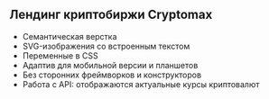 ## Лендинг криптобиржи Cryptomax

- Семантическая верстка
- SVG-изображения со встроенным текстом
- Переменные в CSS
- Адаптив для мобильной версии и планшетов
- Без сторонних фреймворков и конструкторов
- Работа с API: отображаются актуальные курсы криптовалют
